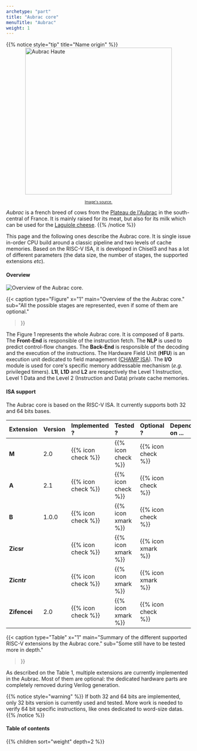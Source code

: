 ```yaml
---
archetype: "part"
title: "Aubrac core"
menuTitle: "Aubrac"
weight: 1
---
```


{{% notice style="tip" title="Name origin" %}}
<img src="/img/aubrac-haute.jpg" alt="Aubrac Haute" style="width: 400px; display: block; margin: 0 auto;">
 
<div style="text-align: center; font-size: 10px;"> 
  <a href="https://www.salon-agriculture.com/A-voir-sur-le-salon/La-vache-egerie/Les-anciennes-vaches-egeries/Decouvrez-Haute-l-egerie-de-l-edition-2018">Image's source.</a>
</div>

*Aubrac* is a french breed of cows from the [Plateau de l'Aubrac](https://www.parc-naturel-aubrac.fr/) in the south-central of France. It is mainly raised for its meat, but also for its milk which can be used for the [Laguiole cheese](https://www.fromage-laguiole.fr/index_en.php).
{{% /notice %}}

This page and the following ones describe the Aubrac core.
It is single issue in-order CPU build around a classic pipeline and two levels of cache memories.
Based on the RISC-V ISA, it is developed in Chisel3 and has a lot of different parameters (the data size, the number of stages, the supported extensions *etc*).

#### Overview

![Overview of the Aubrac core.](/fig/aubrac-top.png)

{{< caption 
  type="Figure" 
  x="1"
  main="Overview of the the Aubrac core."
  sub="All the possible stages are represented, even if some of them are optional."
>}}

The Figure 1 represents the whole Aubrac core.
It is composed of 8 parts.<br/>
The **Front-End** is responsible of the instruction fetch.
The **NLP** is used to predict control-flow changes.
The **Back-End** is responsible of the decoding and the execution of the instructions.
The Hardware Field Unit (**HFU**) is an execution unit dedicated to field management ([CHAMP ISA](/doc/isa/champ)).
The **I/O** module is used for core's specific memory addressable mechanism (*e.g.* privileged timers).
**L1I**, **L1D** and **L2** are respectively the Level 1 Instruction, Level 1 Data and the Level 2 (Instruction and Data) private cache memories.



#### ISA support

The Aubrac core is based on the RISC-V ISA.
It currently supports both 32 and 64 bits bases.

| Extension       |  Version  |   Implemented ?    |      Tested ?      |     Optional ?     | Depends on ... |
|:----------------|:----------|:-------------------|:-------------------|:-------------------|:---------------|
| **M**           | 2.0       | {{% icon check %}} | {{% icon check %}} | {{% icon check %}} |                |
| **A**           | 2.1       | {{% icon check %}} | {{% icon check %}} | {{% icon check %}} |                |
| **B**           | 1.0.0     | {{% icon check %}} | {{% icon xmark %}} | {{% icon check %}} |                |
| **Zicsr**       |           | {{% icon check %}} | {{% icon xmark %}} | {{% icon xmark %}} |                |
| **Zicntr**      |           | {{% icon check %}} | {{% icon xmark %}} | {{% icon xmark %}} |                |
| **Zifencei**    | 2.0       | {{% icon check %}} | {{% icon xmark %}} | {{% icon check %}} |                |

{{< caption 
  type="Table" 
  x="1"
  main="Summary of the different supported RISC-V extensions by the Aubrac core."
  sub="Some still have to be tested more in depth."
>}}

As described on the Table 1, multiple extensions are currently implemented in the Aubrac.
Most of them are optional: the dedicated hardware parts are completely removed during Verilog generation.

{{% notice style="warning" %}}
If both 32 and 64 bits are implemented, only 32 bits version is currently used and tested.
More work is needed to verify 64 bit specific instructions, like ones dedicated to word-size datas.
{{% /notice %}}

#### Table of contents

{{% children sort="weight" depth=2 %}}
